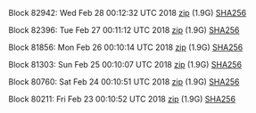 Block 82942: Wed Feb 28 00:12:32 UTC 2018 [zip](https://dash-bootstrap.ams3.digitaloceanspaces.com/testnet/2018-02-28/bootstrap.dat.zip) (1.9G) [SHA256](https://dash-bootstrap.ams3.digitaloceanspaces.com/testnet/2018-02-28/sha256.txt)

Block 82396: Tue Feb 27 00:11:12 UTC 2018 [zip](https://dash-bootstrap.ams3.digitaloceanspaces.com/testnet/2018-02-27/bootstrap.dat.zip) (1.9G) [SHA256](https://dash-bootstrap.ams3.digitaloceanspaces.com/testnet/2018-02-27/sha256.txt)

Block 81856: Mon Feb 26 00:10:14 UTC 2018 [zip](https://dash-bootstrap.ams3.digitaloceanspaces.com/testnet/2018-02-26/bootstrap.dat.zip) (1.9G) [SHA256](https://dash-bootstrap.ams3.digitaloceanspaces.com/testnet/2018-02-26/sha256.txt)

Block 81303: Sun Feb 25 00:10:07 UTC 2018 [zip](https://dash-bootstrap.ams3.digitaloceanspaces.com/testnet/2018-02-25/bootstrap.dat.zip) (1.9G) [SHA256](https://dash-bootstrap.ams3.digitaloceanspaces.com/testnet/2018-02-25/sha256.txt)

Block 80760: Sat Feb 24 00:10:51 UTC 2018 [zip](https://dash-bootstrap.ams3.digitaloceanspaces.com/testnet/2018-02-24/bootstrap.dat.zip) (1.9G) [SHA256](https://dash-bootstrap.ams3.digitaloceanspaces.com/testnet/2018-02-24/sha256.txt)

Block 80211: Fri Feb 23 00:10:52 UTC 2018 [zip](https://dash-bootstrap.ams3.digitaloceanspaces.com/testnet/2018-02-23/bootstrap.dat.zip) (1.9G) [SHA256](https://dash-bootstrap.ams3.digitaloceanspaces.com/testnet/2018-02-23/sha256.txt)
